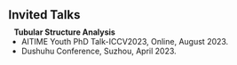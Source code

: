 <h1 id="invited-talks"></h1>

<h2 style="margin: 60px 0px 10px;">Invited Talks</h2>

<h4 style="margin:0 10px 0;">Tubular Structure Analysis</h4>

<ul style="margin:0 0 20px;">
  <li>AITIME Youth PhD Talk-ICCV2023, Online, August 2023.</li>
  <li>Dushuhu Conference, Suzhou, April 2023.</li>
</ul>
